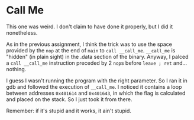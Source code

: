 # Call Me
This one was weird.
I don't claim to have done it properly, but I did it nonetheless.

As in the previous assignment, I think the trick was to use the space provided by the `nop` at the end of `main` to `call __call_me`.
`__call_me` is "hidden" (in plain sight) in the .data section of the binary.
Anyway, I palced a `call __call_me` instruction preceded by 2 `nop`s before `leave ; ret` and... nothing.

I guess I wasn't running the program with the right parameter.
So I ran it in gdb and followed the execution of `__call_me`.
I noticed it contains a loop between addresses `0x401614` and `0x401643`, in which the flag is calculated and placed on the stack.
So I just took it from there.

Remember: if it's stupid and it works, it ain't stupid.
